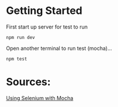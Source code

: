 # Getting Started

First start up server for test to run

```
npm run dev
```

Open another terminal to run test (mocha)...

```
npm test
```

# Sources:

[Using Selenium with Mocha](https://www.youtube.com/watch?v=hUDQOcabs0Y)
